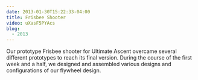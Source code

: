 ```yaml
---
date: 2013-01-30T15:22:33-04:00
title: Frisbee Shooter
video: uXasF5PYAcs
blog:
  - 2013
---
```


Our prototype Frisbee shooter for Ultimate Ascent overcame several different
prototypes to reach its final version. During the course of the first week and a
half, we designed and assembled various designs and configurations of our
flywheel design.
